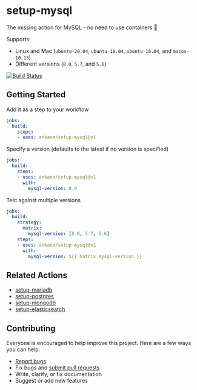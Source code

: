 # setup-mysql

The missing action for MySQL - no need to use containers :tada:

Supports:

- Linux and Mac (`ubuntu-20.04`, `ubuntu-18.04`, `ubuntu-16.04`, and `macos-10.15`)
- Different versions (`8.0`, `5.7`, and `5.6`)

[![Build Status](https://github.com/ankane/setup-mysql/workflows/build/badge.svg?branch=v1)](https://github.com/ankane/setup-mysql/actions)

## Getting Started

Add it as a step to your workflow

```yml
jobs:
  build:
    steps:
    - uses: ankane/setup-mysql@v1
```

Specify a version (defaults to the latest if no version is specified)

```yml
jobs:
  build:
    steps:
    - uses: ankane/setup-mysql@v1
      with:
        mysql-version: 8.0
```

Test against multiple versions

```yml
jobs:
  build:
    strategy:
      matrix:
        mysql-version: [8.0, 5.7, 5.6]
    steps:
    - uses: ankane/setup-mysql@v1
      with:
        mysql-version: ${{ matrix.mysql-version }}
```

## Related Actions

- [setup-mariadb](https://github.com/ankane/setup-mariadb)
- [setup-postgres](https://github.com/ankane/setup-postgres)
- [setup-mongodb](https://github.com/ankane/setup-mongodb)
- [setup-elasticsearch](https://github.com/ankane/setup-elasticsearch)

## Contributing

Everyone is encouraged to help improve this project. Here are a few ways you can help:

- [Report bugs](https://github.com/ankane/setup-mysql/issues)
- Fix bugs and [submit pull requests](https://github.com/ankane/setup-mysql/pulls)
- Write, clarify, or fix documentation
- Suggest or add new features
